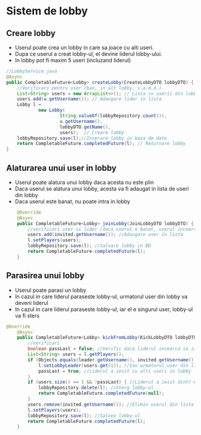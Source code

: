 # Sistem de lobby

## Creare lobby
- Userul poate crea un lobby in care sa joace cu alti useri.
- Dupa ce userul a creat lobby-ul, el devine liderul lobby-ului.
- In lobby pot fi maxim 5 useri (incluzand liderul)



```java
//LobbyService.java
@Async
public CompletableFuture<Lobby> createLobby(CreateLobbyDTO lobbyDTO) {
    //Verificari pentru user (ban, in alt lobby, s.a.m.d.)
    List<String> users = new ArrayList<>(); // Lista cu userii din lobby, initial goala
    users.add(u.getUsername()); // Adaugare lider in lista
    Lobby l =
            new Lobby(
                    String.valueOf(lobbyRepository.count()),
                    u.getUsername(),
                    lobbyDTO.getName(),
                    users);  // Creare lobby
    lobbyRepository.save(l);//Inserare lobby in baza de date
    return CompletableFuture.completedFuture(l); // Returnare lobby
}
```

## Alaturarea unui user in lobby
- Userul poate alatura unui lobby daca acesta nu este plin
- Daca userul se alatura unui lobby, acesta va fi adaugat in lista de useri din lobby
- Daca userul este banat, nu poate intra in lobby
```java
    @Override
    @Async
    public CompletableFuture<Lobby> joinLobby(JoinLobbyDTO lobbyDTO) {
        //verificari user si lider (daca userul e banat, userul incearca sa intre in propriul lobby, s.a.m.d.)
        users.add(invited.getUsername()); //Adaugare user in lista
        l.setPlayers(users);
        lobbyRepository.save(l); //Salvare lobby in BD
        return CompletableFuture.completedFuture(l);
    }
```

## Parasirea unui lobby
- Userul poate parasi un lobby
- In cazul in care liderul paraseste lobby-ul, urmatorul user din lobby va deveni liderul
- In cazul in care liderul paraseste lobby-ul, iar el e singurul user, lobby-ul va fi sters

```java
@Override
    @Async
    public CompletableFuture<Lobby> kickFromLobby(KickLobbyDTO lobbyDTO) {
        //verificari
        boolean passLast = false; //Verific daca liderul incearca sa iasa dintr-un lobby ce are alti useri in el
        List<String> users = l.getPlayers(); 
        if (Objects.equals(leader.getUsername(), invited.getUsername()) && users.size() > 1) {
            l.setLobbyLeader(users.get(1)); //Iau urmatorul user din lista si-l pun lider.
            passLast = true; //Liderul a iesit cu alti useri in lobby
        }
        if (users.size() == 1 && !passLast) { //Liderul a iesit dintr-un lobby in care era doar el
            lobbyRepository.delete(l); //Sterg lobby-ul
            return CompletableFuture.completedFuture(null);
        }
        users.remove(invited.getUsername()); //Elimin userul din lista
        l.setPlayers(users);
        lobbyRepository.save(l); //Salvez lobby-ul
        return CompletableFuture.completedFuture(l);
    }
```